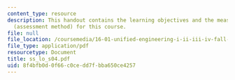 ```yaml
---
content_type: resource
description: This handout contains the learning objectives and the measurable outcomes
  (assessment method) for this course.
file: null
file_location: /coursemedia/16-01-unified-engineering-i-ii-iii-iv-fall-2005-spring-2006/8f4bfb0d0f66c0cedd7fbba650ce4257_ss_lo_s04.pdf
file_type: application/pdf
resourcetype: Document
title: ss_lo_s04.pdf
uid: 8f4bfb0d-0f66-c0ce-dd7f-bba650ce4257
---
```

